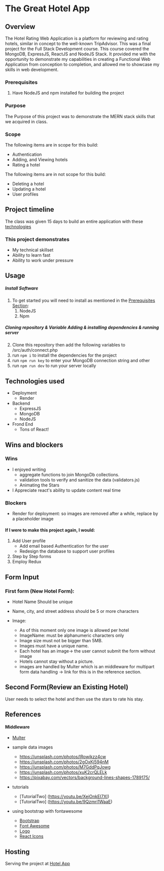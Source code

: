 # The Great Hotel App

## Overview

The Hotel Rating Web Application is a platform for reviewing and rating hotels, similar in concept to the well-known TripAdvisor. This was a final project for the Full Stack Development course. This course covered the MongoDB, ExpressJS, ReactJS and NodeJS Stack. It provided me with the opportunity to demonstrate my capabilities in creating a Functional Web Application from conception to completion, and allowed me to showcase my skills in web development.

### Prerequisites

1. Have NodeJS and npm installed for building the project

### Purpose

The Purpose of this project was to demonstrate the MERN stack skills that we acquired in class.

### Scope

The following items are in scope for this build:

- Authentication
- Adding, and Viewing hotels
- Rating a hotel

The following items are in not scope for this build:

- Deleting a hotel
- Updating a hotel
- User profiles

## Project timeline

The class was given 15 days to build an entire application with these [technologies](#Technologies-used)

### This project demonstrates

- My technical skillset
- Ability to learn fast
- Ability to work under pressure

## Usage

##### Install Software

1.  To get started you will need to install as mentioned in the [Prerequisites Section](#Prerequisites):
    1. NodeJS
    2. Npm

##### Cloning repository & Variable Adding & installing dependencies & running server

2. Clone this repository then add the following variables to /src/auth/connect.php
3. run `npm i` to install the dependencies for the project
4. run `npm run key` to enter your MongoDB connection string and other
5. run `npm run dev` to run your server locally

## Technologies used

- Deployment
  - Render
- Backend
  - ExpressJS
  - MongoDB
  - NodeJS
- Frond End
  - Tons of React!

## Wins and blockers

### Wins

- I enjoyed writing
  - aggregate functions to join MongoDb collections.
  - validation tools to verify and sanitize the data (validators.js)
  - Animating the Stars
- I Appreciate react's ability to update content real time

### Blockers

- Render for deployment: so images are removed after a while, replace by a placeholder image

#### If I were to make this project again, I would:

1.  Add User profile
    - Add email based Authentication for the user
    - Redesign the database to support user profiles
2.  Step by Step forms
3.  Employ Redux

## Form Input

### First form (New Hotel Form):

- Hotel Name Should be unique
- Name, city, and street address should be 5 or more characters

- Image:
  - As of this moment only one image is allowed per hotel
  - ImageName: must be alphanumeric characters only
  - Image size must not be bigger than 5MB.
  - Images must have a unique name.
  - Each hotel has an image-> the user cannot submit the form without image
  - Hotels cannot stay without a picture.
  - images are handled by Multer which is an middleware for multipart form data handling -> link for this is in the reference section.

## Second Form(Review an Existing Hotel)

User needs to select the hotel and then use the stars to rate his stay.

## References

#### Middleware

- [Multer](https://www.npmjs.com/package/multer)

- sample data images

  - https://unsplash.com/photos/lRowikzz4cw
  - https://unsplash.com/photos/2gOxKj594nM
  - https://unsplash.com/photos/M7GddPqJowg
  - https://unsplash.com/photos/xuK2crQLELk
  - https://pixabay.com/vectors/background-lines-shapes-1789175/

- tutorials

  - [TutorialTwo] (https://youtu.be/XeiOnkEI7XI)
  - [TutorialTwo] (https://youtu.be/9Qzmri1WaaE)

- using bootstrap with fontawesome
  - [Bootstrap](https://getbootstrap.com/)
  - [Font Awesome](https://fontawesome.com/)
  - [Logo](https://looka.com/editor/86952643)
  - [React Icons](https://react-icons.github.io/react-icons/)

## Hosting

Serving the project at [Hotel App](greathotel1.onrender.com/)
